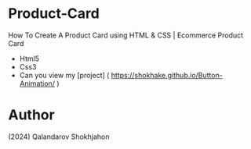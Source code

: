 # Product-Card
How To Create A Product Card using HTML & CSS | Ecommerce Product Card

- Html5
- Css3
- Can you view my [project] ( https://shokhake.github.io/Button-Animation/ )

# Author
(2024) Qalandarov Shokhjahon
